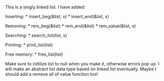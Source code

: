 This is a singly linked list. I have added:

Inserting:
 	* insert_beg(&list, x)
	* insert_end(&list, x)
	
Removing:
	* rem_beg(&list)
	* rem_end(&list)
	* rem_value(&list, x)

Searching:
	* search_list(list, x)

Printing:
	* print_list(list)

Free memory:
	* free_list(list)

Make sure to initilize list to null when you make it, otherwise errors pop up.
I will make an abstract list data type based on linked list eventually.
Maybe I should add a remove all of value function too!
